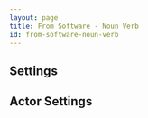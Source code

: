 ```yaml
---
layout: page
title: From Software - Noun Verb
id: from-software-noun-verb
---
```


## Settings

## Actor Settings
